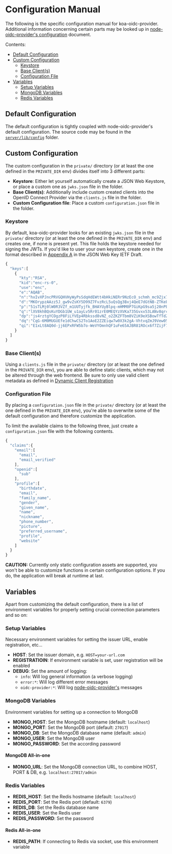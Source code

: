 # Configuration Manual

The following is the specific configuration manual for koa-oidc-provider. Additional information concerning certain parts may be looked up in [node-oidc-provider's configuration](https://github.com/panva/node-oidc-provider/blob/master/docs/configuration.md) document.

Contents:

* [Default Configuration](#default-configuration)
* [Custom Configuration](#custom-configuration)
  * [Keystore](#keystore)
  * [Base Client(s)](#base-clients)
  * [Configuration File](#configuration-file)
* [Variables](#variables)
  * [Setup Variables](#setup-variables)
  * [MongoDB Variables](#mongodb-variables)
  * [Redis Variables](#redis-variables)

## Default Configuration

The default configuration is tightly coupled with node-oidc-provider's default configuration. The source code may be found in the [`server/lib/config`](/server/lib/config) folder.

## Custom Configuration

The custom configuration in the `private/` directory (or at least the one defined in the `PRIVATE_DIR` env) divides itself into 3 different parts:

* **Keystore**: Either let yourself automatically create a JSON Web Keystore, or place a custom one as `jwks.json` file in the folder.
* **Base Client(s)**: Additionally include custom created clients into the OpenID Connect Provider via the `clients.js` file in the folder.
* **Custom Configuration file**: Place a custom `configuration.json` file in the folder.

### Keystore

By default, koa-oidc-provider looks for an existing `jwks.json` file in the `private/` directory (or at least the one defined in the `PRIVATE_DIR` env) and creates one, if none is present yet. This file holds the keystore needed for signing the JWTs. If you'd like to user your own keystore, create one in the format described in [Appendix A](https://tools.ietf.org/html/draft-ietf-jose-json-web-key-41#appendix-A) in the JSON Web Key IETF Draft.

```javascript
{
  "keys":[
    {
      "kty":"RSA",
      "kid":"enc-rs-0",
      "use":"enc",
      "e":"AQAB",
      "n":"hxIvXPJncPRVGQHVHyWyPsSdqHdEWtt4bHkiNERr9NzEcO_schmh_mc9Zjx7mlvRENgKRWiEqnMS4NJgBjnGIzU4mCKer98-tPHh4S1kag49NSsOtPY7C6FKbhhZyFSpnZjZ0O3NEeIdYLtKKdkTUW80iwJaztI_-pJnkXeoGn4EjpQJcaRAqEMS2JVvy6dTKdcWgkFj3IqcXDjDlKl8N7defSU316i3yC3tI-gEyGvt11QVZY9Gf7yiS9YIB9NMX5NSUzujrF8BekjhZ3p1C1IAqHuS-lRtYmr-x3Y6c3MdRR_zwRYEf_4Mwi2KpFkh50xiPGWtPMH-fcBo8TgLjw",
      "d":"MKOrypzAAzz5J_gw9vZsKY5D99Z7FvzRcL5uQsQg3Bxj4QeE7dGtNB-ZTKebGwrVTmt9x2DL5VVrBuq7CYLkhukzaBWPb2XE_wPbg2sFLevSvsKymRfSS23Zj6vVKP7T1ZylU0dPAZGbYqoPGuLAwiJ5mVVPvgqYX3M5OHkOX_tYJmUFN7l8IRnWY6nD1eTcyqumpcZX6yy8M2CnmmEEW6kJKXvD9Qy3eQxOrRfhYpqNrmSYAssqZqC5xm2G_IXrdQN9U1GhjG4facRwQSVaRyZkjZKz-JGx0fRQoi8SpK_VXF7juobwT1mECedSV-sUgZ803iw-TCyvCBNe1uXcgQ",
      "p":"51sTLMj0lW0R3VZf_m1UUTyjfk_BHAYUyBlpq-mHMM0P7GiKpG9sa5j20nPEFMfL6zwXOYzpI3hEgf9UnErvasABz16hCaiAMzKOsxazxU1NmFxA0JPPJaWI3yzbaJv72f5dYbbXOgZKm7vqYpzEY-jtgDPZz7WPwGMZv8dXQr0",
      "q":"lXV8khBQsKuYDGb1UW_u1ayLv5Rr01zrE0MEQYzXVKa735Gvxx53LANv8qrcy3D2RB1h7lZFfqYnw4pjE3XwHhOw5oEywqYm4MP0Nu7T7TheiAQfqtkCIVd1RhBH-sLJEuUAAmeBJYacfrLUo8kgq3VkXc9CfPAUna8Ep6np8js",
      "dp":"js4rztgYCOgzP8FiLYVEp4Rbkssd8vNZ_o2ZKZFTbm8VZiK9eXSBowTfTdZBcWZGW-RSnaZ5_fftqaR2kKa8k9MDCwJpOrH0uCV76dWYj7AAtowzQcwK8Dz2eHOS10Z5Nf0JnRgkT9-0S965dbc4jkcn2pum1cxHeERzj2o3Va0",
      "dq":"CqG-6M0MUGUEfe1dChwCS2To1AoE2ZZEiqw7w0X3k2gA-VhtvqZmJ9Vew05wQnCYtCO68a9lZir_rSNNBPdgy2LvNJaAO-SB439NAhNfNALMhrR0ZDznr-N-ziseU7JDh3qO05z1TOwUedbS1YvbLRc-uoWh3y1c6hKnLB4kLD0",
      "qi":"E1xLt8AQ0d-jj6EPxRFW5b7o-WeVYOmnhQF1uFe65AJBR81ROcx6f7ZijF7m0ImQ3sROJ7Dw1rCNrTRzIk-Cb5d2-Um9YPwothCqetB0fYiz2LzCGvtXmS-2EGXSSMpfSTvFN6DMLAFP5XCBsn9rbwZ0pCbi0dFAkiU5dpfRgfI"
    }
  ]
}
```

### Base Client(s)

Using a `clients.js` file in the `private/` directory (or at least the one defined in the `PRIVATE_DIR` env), you are able to define static clients, which may not be altered through the web frontend. Be sure to only use valid client metadata as defined in [Dynamic Client Registration](https://openid.net/specs/openid-connect-registration-1_0.html#ClientMetadata)

### Configuration File

By placing a `configuration.json` file in the `private/` directory (or at least the one defined in the `PRIVATE_DIR` env), you're able to overwrite some of the default configuration and therefore customize the application.

To limit the available claims to the following three, just create a `configuration.json` file with the following contents.

```javascript
{
  "claims":{
    "email":[
      "email",
      "email_verified"
    ],
    "openid":[
      "sub"
    ],
    "profile":[
      "birthdate",
      "email",
      "family_name",
      "gender",
      "given_name",
      "name",
      "nickname",
      "phone_number",
      "picture",
      "preferred_username",
      "profile",
      "website"
    ]
  }
}
```

**CAUTION:** Currently only static configuration assets are supported, you won't be able to customize functions in certain configuration options. If you do, the application will break at runtime at last.

## Variables

Apart from customizing the default configuration, there is a list of environment variables for properly setting crucial connection parameters and so on:

### Setup Variables

Necessary environment variables for setting the issuer URL, enable registration, etc...

* **HOST**: Set the issuer domain, e.g. `HOST=your-url.com`
* **REGISTRATIOIN**: If environment variable is set, user registration will be enabled
* **DEBUG**: Set the amount of logging:
  * `info`: Will log general information (a verbose logging)
  * `error:*`: Will log different error messages
  * `oidc-provider:*`: Will log [node-oidc-provider's](https://github.com/panva/node-oidc-provider) messages

### MongoDB Variables

Environment variables for setting up a connection to MongoDB

* **MONGO_HOST**: Set the MongoDB hostname (default: `localhost`)
* **MONGO_PORT**: Set the MongoDB port (default: `27017`)
* **MONGO_DB**: Set the MongoDB database name (default: `admin`)
* **MONGO_USER**: Set the MongoDB user
* **MONGO_PASSWORD**: Set the according password

#### MongoDB All-in-one

* **MONGO_URL**: Set the MongoDB connection URL, to combine HOST, PORT & DB, e.g. `localhost:27017/admin`

### Redis Variables

* **REDIS_HOST**: Set the Redis hostname (default: `localhost`)
* **REDIS_PORT**: Set the Redis port (default: `6379`)
* **REDIS_DB**: Set the Redis database name
* **REDIS_USER**: Set the Redis user
* **REDIS_PASSWORD**: Set the password

#### Redis All-in-one

* **REDIS_PATH**: If connecting to Redis via socket, use this environment variable